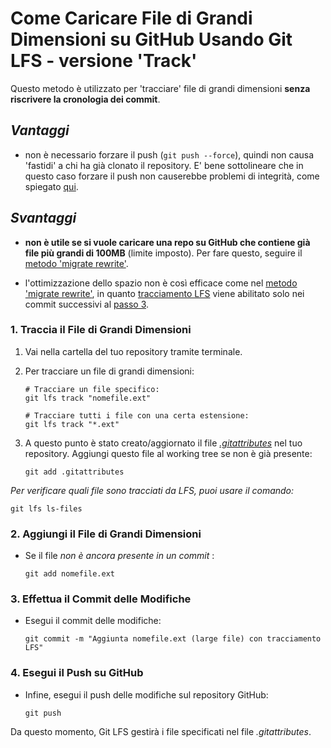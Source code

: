 # Come Caricare File di Grandi Dimensioni su GitHub Usando Git LFS - versione 'Track'
Questo metodo è utilizzato per 'tracciare' file di grandi dimensioni **senza riscrivere la cronologia dei commit**.

## *Vantaggi*
  - non è necessario forzare il push (`git push --force`), quindi non causa 'fastidi' a chi ha già clonato il repository. E' bene sottolineare che in questo caso forzare il push non causerebbe problemi di integrità, come spiegato [qui](migrate.md#import).
  
## *Svantaggi*
  - **non è utile se si vuole caricare una repo su GitHub che contiene già file più grandi di 100MB** (limite imposto). Per fare questo, seguire il [metodo 'migrate rewrite'](steps-rewrite.md).

  - l'ottimizzazione dello spazio non è così efficace come nel [metodo 'migrate rewrite'](steps-rewrite.md), in quanto [tracciamento LFS](https://docs.github.com/en/repositories/working-with-files/managing-large-files/about-git-large-file-storage#about-git-large-file-storage) viene abilitato solo nei commit successivi al [passo 3](#passo-3-effettua-il-commit-delle-modifiche).

### 1. Traccia il File di Grandi Dimensioni
  1. Vai nella cartella del tuo repository tramite terminale.
  2. Per tracciare un file di grandi dimensioni:
        ``` shell
        # Tracciare un file specifico:
        git lfs track "nomefile.ext"

        # Tracciare tutti i file con una certa estensione:
        git lfs track "*.ext"
        ```

  3. A questo punto è stato creato/aggiornato il file [*.gitattributes*](https://github.com/gitattributes/gitattributes) nel tuo repository. Aggiungi questo file al working tree se non è già presente:
      ``` shell
      git add .gitattributes
      ```

*Per verificare quali file sono tracciati da LFS, puoi usare il comando:*
``` shell
git lfs ls-files
```

### 2. Aggiungi il File di Grandi Dimensioni
  - Se il file *non è ancora presente in un commit* :
      ``` shell
      git add nomefile.ext
      ``` 


### 3. Effettua il Commit delle Modifiche
-  Esegui il commit delle modifiche:
    ``` shell
    git commit -m "Aggiunta nomefile.ext (large file) con tracciamento LFS"  
    ```

### 4.  Esegui il Push su GitHub
- Infine, esegui il push delle modifiche sul repository GitHub:
  ```shell
  git push
  ```

Da questo momento, Git LFS gestirà i file specificati nel file *.gitattributes*.



